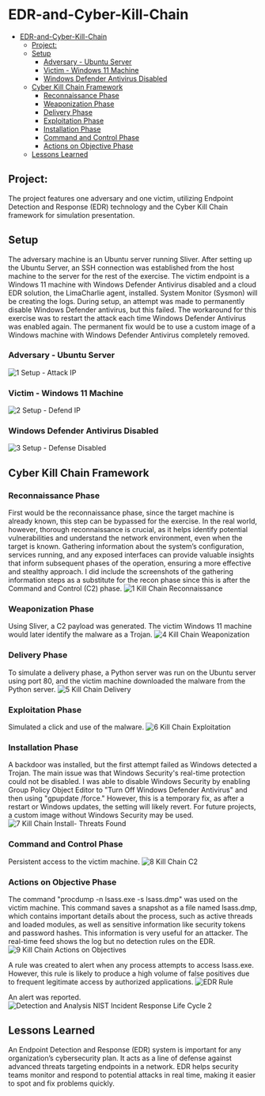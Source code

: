# EDR-and-Cyber-Kill-Chain

- [EDR-and-Cyber-Kill-Chain](#edr-and-cyber-kill-chain)
  - [Project:](#project)
  - [Setup](#setup)
    - [Adversary - Ubuntu Server](#adversary---ubuntu-server)
    - [Victim - Windows 11 Machine](#victim---windows-11-machine)
    - [Windows Defender Antivirus Disabled](#windows-defender-antivirus-disabled)
  - [Cyber Kill Chain Framework](#cyber-kill-chain-framework)
    - [Reconnaissance Phase](#reconnaissance-phase)
    - [Weaponization Phase](#weaponization-phase)
    - [Delivery Phase](#delivery-phase)
    - [Exploitation Phase](#exploitation-phase)
    - [Installation Phase](#installation-phase)
    - [Command and Control Phase](#command-and-control-phase)
    - [Actions on Objective Phase](#actions-on-objective-phase)
  - [Lessons Learned](#lessons-learned)


## Project: 
The project features one adversary and one victim, utilizing Endpoint Detection and Response (EDR) technology and the Cyber Kill Chain framework for simulation presentation.

## Setup
The adversary machine is an Ubuntu server running Sliver. After setting up the Ubuntu Server, an SSH connection was established from the host machine to the server for the rest of the exercise. The victim endpoint is a Windows 11 machine with Windows Defender Antivirus disabled and a cloud EDR solution, the LimaCharlie agent, installed. System Monitor (Sysmon) will be creating the logs. During setup, an attempt was made to permanently disable Windows Defender antivirus, but this failed. The workaround for this exercise was to restart the attack each time Windows Defender Antivirus was enabled again. The permanent fix would be to use a custom image of a Windows machine with Windows Defender Antivirus completely removed.

### Adversary - Ubuntu Server
![1 Setup - Attack IP ](/Images/1%20Setup%20-%20Attack%20IP%20.PNG)

### Victim - Windows 11 Machine
![2 Setup - Defend IP ](/Images/2%20Setup%20-%20Defend%20IP.PNG)

### Windows Defender Antivirus Disabled
![3 Setup - Defense Disabled](/Images/3%20Setup%20-%20Defense%20Disabled.PNG)

## Cyber Kill Chain Framework
### Reconnaissance Phase
First would be the reconnaissance phase, since the target machine is already known, this step can be bypassed for the exercise. In the real world, however, thorough reconnaissance is crucial, as it helps identify potential vulnerabilities and understand the network environment, even when the target is known. Gathering information about the system’s configuration, services running, and any exposed interfaces can provide valuable insights that inform subsequent phases of the operation, ensuring a more effective and stealthy approach. I did include the screenshots of the gathering information steps as a substitute for the recon phase since this is after the Command and Control (C2) phase.
![1 Kill Chain Reconnaissance](/Images/1%20Kill%20Chain%20Reconnaissance.PNG)


### Weaponization Phase
Using Sliver, a C2 payload was generated. The victim Windows 11 machine would later identify the malware as a Trojan.
![4 Kill Chain Weaponization](/Images/4%20Kill%20Chain%20Weaponization.PNG)

### Delivery Phase
To simulate a delivery phase, a Python server was run on the Ubuntu server using port 80, and the victim machine downloaded the malware from the Python server.
![5 Kill Chain Delivery](/Images/5%20Kill%20Chain%20Delivery%20-%202.PNG)

### Exploitation Phase
Simulated a click and use of the malware.
![6 Kill Chain Exploitation](/Images/6%20Kill%20Chain%20Exploitation.PNG)

### Installation Phase
A backdoor was installed, but the first attempt failed as Windows detected a Trojan. The main issue was that Windows Security's real-time protection could not be disabled. I was able to disable Windows Security by enabling Group Policy Object Editor to "Turn Off Windows Defender Antivirus" and then using "gpupdate /force." However, this is a temporary fix, as after a restart or Windows updates, the setting will likely revert. For future projects, a custom image without Windows Security may be used.
![7 Kill Chain Install- Threats Found](/Images/7%20Kill%20Chain%20Install-%20Threats%20Found.PNG) 

### Command and Control Phase
Persistent access to the victim machine.
![8 Kill Chain C2](/Images/8%20Kill%20Chain%20C2%20-2.PNG)

### Actions on Objective Phase
The command "procdump -n lsass.exe -s lsass.dmp" was used on the victim machine. This command saves a snapshot as a file named lsass.dmp, which contains important details about the process, such as active threads and loaded modules, as well as sensitive information like security tokens and password hashes. This information is very useful for an attacker. The real-time feed shows the log but no detection rules on the EDR.
![9 Kill Chain Actions on Objectives](/Images/9%20Kill%20Chain%20Actions%20on%20Objectives.PNG)

A rule was created to alert when any process attempts to access lsass.exe. However, this rule is likely to produce a high volume of false positives due to frequent legitimate access by authorized applications.
![EDR Rule](/Images/10%20EDR%20Rule.PNG)

An alert was reported.
![Detection and Analysis NIST Incident Response Life Cycle 2](/Images/Detection%20and%20Analysis%20NIST%20Incident%20Response%20Life%20Cycle%202.PNG)

## Lessons Learned
An Endpoint Detection and Response (EDR) system is important for any organization’s cybersecurity plan. It acts as a line of defense against advanced threats targeting endpoints in a network. EDR helps security teams monitor and respond to potential attacks in real time, making it easier to spot and fix problems quickly.
